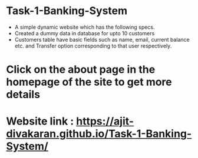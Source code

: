 # Task-1-Banking-System

  - A simple dynamic website which has the following specs.
  - Created a dummy data in database for upto 10 customers
  - Customers table have basic fields such as name, email, current balance etc. and Transfer option corresponding to that user respectively.

# Click on the about page in the homepage of the site to get more details

# Website link : https://ajit-divakaran.github.io/Task-1-Banking-System/